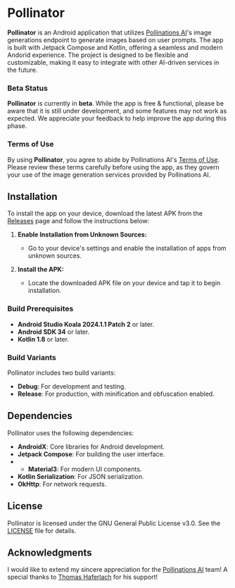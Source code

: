 # Pollinator

**Pollinator** is an Android application that utilizes [Pollinations AI](https://pollinations.ai)'s image generations endpoint to generate images based on user prompts. The app is built with Jetpack Compose and Kotlin, offering a seamless and modern Andorid experience. The project is designed to be flexible and customizable, making it easy to integrate with other AI-driven services in the future.

### Beta Status

**Pollinator** is currently in **beta**. While the app is free & functional, please be aware that it is still under development, and some features may not work as expected. We appreciate your feedback to help improve the app during this phase.

### Terms of Use

By using **Pollinator**, you agree to abide by Pollinations AI's [Terms of Use](https://pollinations.ai/terms). Please review these terms carefully before using the app, as they govern your use of the image generation services provided by Pollinations AI.

## Installation

To install the app on your device, download the latest APK from the [Releases](https://github.com/g-aggarwal/Pollinator/releases/) page and follow the instructions below:

1. **Enable Installation from Unknown Sources:**
   - Go to your device's settings and enable the installation of apps from unknown sources.

2. **Install the APK:**
   - Locate the downloaded APK file on your device and tap it to begin installation.

### Build Prerequisites

- **Android Studio Koala 2024.1.1 Patch 2** or later.
- **Android SDK 34** or later.
- **Kotlin 1.8** or later.

### Build Variants

Pollinator includes two build variants:

- **Debug**: For development and testing.
- **Release**: For production, with minification and obfuscation enabled.

## Dependencies

Pollinator uses the following dependencies:

- **AndroidX**: Core libraries for Android development.
- **Jetpack Compose**: For building the user interface.
- - **Material3**: For modern UI components.
- **Kotlin Serialization**: For JSON serialization.
- **OkHttp**: For network requests.

## License

Pollinator is licensed under the GNU General Public License v3.0. See the [LICENSE](LICENSE) file for details.

## Acknowledgments

I would like to extend my sincere appreciation for the [Pollinations AI](https://github.com/pollinations) team!
A special thanks to [Thomas Haferlach](https://github.com/voodoohop) for his support!
